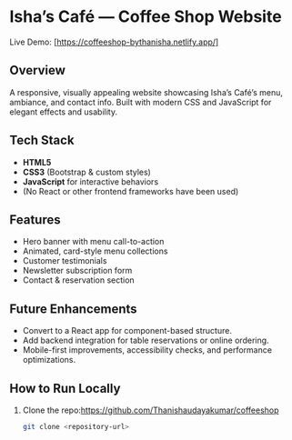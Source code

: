 # Isha’s Café — Coffee Shop Website

Live Demo: [https://coffeeshop-bythanisha.netlify.app/]

## Overview
A responsive, visually appealing website showcasing Isha’s Café’s menu, ambiance, and contact info. Built with modern CSS and JavaScript for elegant effects and usability.

## Tech Stack
- **HTML5**
- **CSS3** (Bootstrap & custom styles)
- **JavaScript** for interactive behaviors  
- (No React or other frontend frameworks have been used)

## Features
- Hero banner with menu call-to-action  
- Animated, card-style menu collections  
- Customer testimonials  
- Newsletter subscription form  
- Contact & reservation section

## Future Enhancements
- Convert to a React app for component-based structure.  
- Add backend integration for table reservations or online ordering.  
- Mobile-first improvements, accessibility checks, and performance optimizations.  

## How to Run Locally
1. Clone the repo:https://github.com/Thanishaudayakumar/coffeeshop
   ```bash
   git clone <repository-url>
